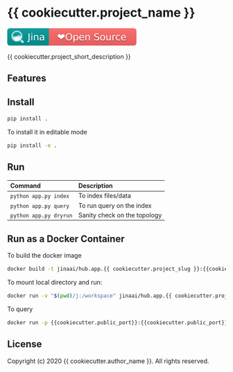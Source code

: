 # {{ cookiecutter.project_name }}

[![Jina](https://github.com/jina-ai/jina/blob/master/.github/badges/jina-badge.svg?raw=true  "We fully commit to open-source")](https://get.jina.ai)

{{ cookiecutter.project_short_description }}

## Features

## Install

```bash
pip install .
```

To install it in editable mode

```bash
pip install -e .
```

## Run

| Command | Description |
| :--- | :--- |
|``python app.py index`` | To index files/data |
| ``python app.py query`` | To run query on the index | 
| ``python app.py dryrun`` | Sanity check on the topology | 

## Run as a Docker Container

To build the docker image
```bash
docker build -t jinaai/hub.app.{{ cookiecutter.project_slug }}:{{cookiecutter.version}} .
```

To mount local directory and run:
```bash
docker run -v "$(pwd)/j:/workspace" jinaai/hub.app.{{ cookiecutter.project_slug }}:{{cookiecutter.version}}
``` 

To query
```bash
docker run -p {{cookiecutter.public_port}}:{{cookiecutter.public_port}} -e "JINA_PORT=65481" jinaai/hub.app.{{ cookiecutter.project_slug }}:{{cookiecutter.version}} search
```

## License

Copyright (c) 2020 {{ cookiecutter.author_name }}. All rights reserved.


